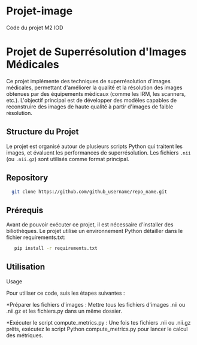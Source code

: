 # Projet-image
Code du  projet M2 IOD

# Projet de Superrésolution d'Images Médicales

Ce projet implémente des techniques de superrésolution d'images médicales, permettant d'améliorer la qualité et la résolution des images obtenues par des équipements médicaux (comme les IRM, les scanners, etc.). L'objectif principal est de développer des modèles capables de reconstruire des images de haute qualité à partir d'images de faible résolution.

## Structure du Projet

Le projet est organisé autour de plusieurs scripts Python qui traitent les images, et évaluent les performances de superrésolution. Les fichiers `.nii` (ou `.nii.gz`) sont utilisés comme format principal.

## Repository
```bash 
  git clone https://github.com/github_username/repo_name.git
```
## Prérequis

Avant de pouvoir exécuter ce projet, il est nécessaire d'installer des biliothèques. Le projet utilise un environnement Python détailler dans le fichier requirements.txt:

```bash
   pip install -r requirements.txt
```

## Utilisation

Usage

Pour utiliser ce code, suis les étapes suivantes :

*Préparer les fichiers d'images :
        Mettre tous les fichiers d'images .nii ou .nii.gz et les fichiers.py dans un même dossier.
  

*Exécuter le script compute_metrics.py :
        Une fois tes fichiers .nii ou .nii.gz prêts, exécutez le script Python compute_metrics.py pour lancer le calcul des métriques.


  



